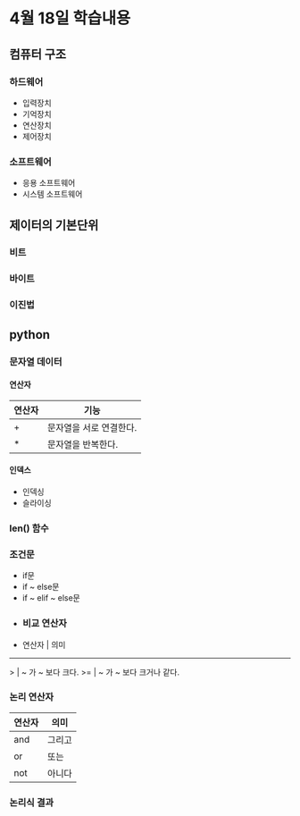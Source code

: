 # 4월 18일 학습내용
## 컴퓨터 구조
### 하드웨어
- 입력장치
- 기억장치
- 연산장치
- 제어장치
### 소프트웨어
- 응용 소프트웨어
- 시스템 소프트웨어
## 제이터의 기본단위
### 비트
### 바이트
### 이진법
## python
### 문자열 데이터
#### 연산자
연산자 | 기능
-------|-------
\+     |문자열을 서로 연결한다.
\*     | 문자열을 반복한다.
#### 인덱스
- 인덱싱
- 슬라이싱
### len() 함수
### 조건문
- if문
- if ~ else문
- if ~ elif ~ else문
- ### 비교 연산자
- 연산자 | 의미
-----------------
\> | ~ 가 ~ 보다 크다.
\>= | ~ 가 ~ 보다 크거나 같다. 
### 논리 연산자
연산자 | 의미
-------|------
and | 그리고
or | 또는
not | 아니다

### 논리식 결과




